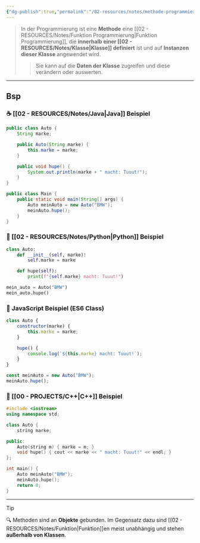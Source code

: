 ```yaml
---
{"dg-publish":true,"permalink":"/02-resources/notes/methode-programmierung/","tags":["code/OOP","projektmanagement"],"noteIcon":"","updated":"2025-08-26T16:35:05.000+02:00"}
---
```


> In der Programmierung ist eine **Methode** eine [[02 - RESOURCES/Notes/Funktion Programmierung\|Funktion Programmierung]], die **innerhalb einer [[02 - RESOURCES/Notes/Klasse\|Klasse]] definiert** ist und auf **Instanzen dieser Klasse** angewendet wird.
> 
> > Sie kann auf die **Daten der Klasse** zugreifen und diese verändern oder auswerten.

---

## Bsp
### ☕ [[02 - RESOURCES/Notes/Java\|Java]] Beispiel

```java
public class Auto {
    String marke;

    public Auto(String marke) {
        this.marke = marke;
    }

    public void hupe() {
        System.out.println(marke + " macht: Tuuut!");
    }
}

public class Main {
    public static void main(String[] args) {
        Auto meinAuto = new Auto("BMW");
        meinAuto.hupe();
    }
}
```



### 🐍 [[02 - RESOURCES/Notes/Python\|Python]] Beispiel

```python
class Auto:
    def __init__(self, marke):
        self.marke = marke

    def hupe(self):
        print(f"{self.marke} macht: Tuuut!")

mein_auto = Auto("BMW")
mein_auto.hupe()
```



### 🧾 JavaScript Beispiel (ES6 Class)

```javascript
class Auto {
    constructor(marke) {
        this.marke = marke;
    }

    hupe() {
        console.log(`${this.marke} macht: Tuuut!`);
    }
}

const meinAuto = new Auto("BMW");
meinAuto.hupe();
```



### 🔣 [[00 - PROJECTS/C++\|C++]] Beispiel

```cpp
#include <iostream>
using namespace std;

class Auto {
    string marke;

public:
    Auto(string m) { marke = m; }
    void hupe() { cout << marke << " macht: Tuuut!" << endl; }
};

int main() {
    Auto meinAuto("BMW");
    meinAuto.hupe();
    return 0;
}
```

---

> [!TIP]  
> 🔍 Methoden sind an **Objekte** gebunden. Im Gegensatz dazu sind [[02 - RESOURCES/Notes/Funktion\|Funktion]]en meist unabhängig und stehen **außerhalb von Klassen**.
